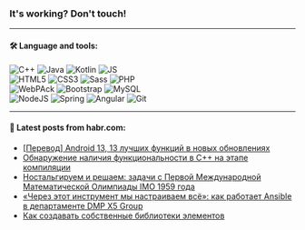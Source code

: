 ### It's working? Don't touch!

---

#### 🛠️ Language and tools:

![C++](https://img.shields.io/badge/C++-informational?logo=c%2B%2B&style=flat&logoColor=white&color=9C033A)
![Java](https://img.shields.io/badge/Java-informational?logo=java&style=flat&logoColor=white&color=007396)
![Kotlin](https://img.shields.io/badge/Kotlin-informational?logo=Kotlin&style=flat&logoColor=white&color=0095D5)
![JS](https://img.shields.io/badge/JS-informational?logo=javaScript&style=flat&logoColor=black&color=F7Df1E) <br>
![HTML5](https://img.shields.io/badge/HTML5-informational?logo=html5&style=flat&logoColor=white&color=E34F26)
![CSS3](https://img.shields.io/badge/CSS3-informational?logo=css3&style=flat&logoColor=white&color=157286)
![Sass](https://img.shields.io/badge/Saas-informational?logo=sass&style=flat&logoColor=white&color=hotpink)
![PHP](https://img.shields.io/badge/PHP-informational?logo=php&style=flat&logoColor=white&color=777BB4) <br>
![WebPAck](https://img.shields.io/badge/WebPack-informational?logo=webPack&style=flat&logoColor=white&color=FF6F00)
![Bootstrap](https://img.shields.io/badge/Bootstrap-informational?logo=Bootstrap&style=flat&logoColor=white&color=7952B3)
![MySQL](https://img.shields.io/badge/MySQL-informational?logo=MySQL&style=flat&logoColor=white&color=00f) <br>
![NodeJS](https://img.shields.io/badge/NodeJS-informational?logo=node.js&style=flat&logoColor=white&color=43853D)
![Spring](https://img.shields.io/badge/Spring-informational?logo=Spring&style=flat&logoColor=white&color=0A9EDC)
![Angular](https://img.shields.io/badge/Vue-informational?logo=vue.js&style=flat&logoColor=white&color=red)
![Git](https://img.shields.io/badge/Git-informational?logo=git&style=flat&logoColor=white&color=darkorange)

___

#### 💬 Latest posts from habr.com:

<!-- BLOG-POST-LIST:START -->
- [[Перевод] Android 13, 13 лучших функций в новых обновлениях](https://habr.com/ru/post/657263/?utm_source=habrahabr&utm_medium=rss&utm_campaign=657263)
- [Обнаружение наличия функциональности в C++ на этапе компиляции](https://habr.com/ru/post/657261/?utm_source=habrahabr&utm_medium=rss&utm_campaign=657261)
- [Ностальгируем и решаем: задачи с Первой Международной Математической Олимпиады IMO 1959 года](https://habr.com/ru/post/646349/?utm_source=habrahabr&utm_medium=rss&utm_campaign=646349)
- [«Через этот инструмент мы настраиваем всё»: как работает Ansible в департаменте DMP X5 Group](https://habr.com/ru/post/657217/?utm_source=habrahabr&utm_medium=rss&utm_campaign=657217)
- [Как создавать собственные библиотеки элементов](https://habr.com/ru/post/656929/?utm_source=habrahabr&utm_medium=rss&utm_campaign=656929)
<!-- BLOG-POST-LIST:END -->
